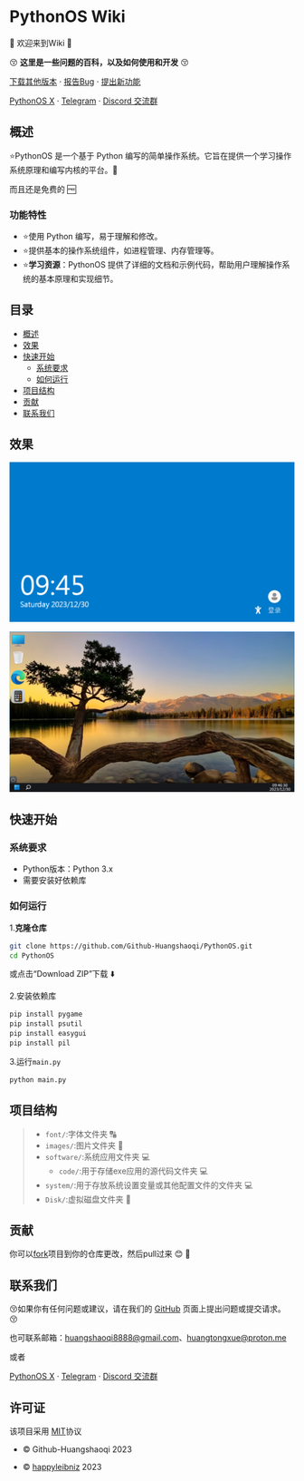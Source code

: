 # PythonOS Wiki

:tada: 欢迎来到Wiki :tada:

:kissing_closed_eyes: __这里是一些问题的百科，以及如何使用和开发__ :kissing_closed_eyes: 

<a href="https://github.com/Github-Huangshaoqi/PythonOS/releases">下载其他版本</a>
    ·
    <a href="https://github.com/Github-Huangshaoqi/PythonOS/issues">报告Bug</a>
    ·
    <a href="https://github.com/Github-Huangshaoqi/PythonOS/issues">提出新功能</a>
    
  <a href="https://x.com/@Pythonos2">PythonOS X</a>
    ·
  <a href="https://t.me/PythonOS">Telegram</a>
  ·
  <a href="https://discord.gg/QXHHyj5Q">Discord 交流群</a>

## 概述

:star:PythonOS 是一个基于 Python 编写的简单操作系统。它旨在提供一个学习操作系统原理和编写内核的平台。:star2:

而且还是免费的 :free:

### 功能特性

- :star:使用 Python 编写，易于理解和修改。
- :star:提供基本的操作系统组件，如进程管理、内存管理等。
- :star:**学习资源**：PythonOS 提供了详细的文档和示例代码，帮助用户理解操作系统的基本原理和实现细节。


## 目录
- [概述](#概述)
- [效果](#效果)
- [快速开始](#快速开始)
  - [系统要求](#系统要求)
  - [如何运行](#如何运行)
- [项目结构](#项目结构)
- [贡献](#贡献)
- [联系我们](#联系我们)

## 效果

![img2](img/suopin.png)

![img3](img/desktop.png)

## 快速开始

### 系统要求
- Python版本：Python 3.x
- 需要安装好依赖库

### 如何运行

1.**克隆仓库**
```bash
git clone https://github.com/Github-Huangshaoqi/PythonOS.git
cd PythonOS
```

或点击“Download ZIP”下载 :arrow_down:

2.安装依赖库

```bash
pip install pygame
pip install psutil
pip install easygui
pip install pil
```

3.运行`main.py`

```bash
python main.py
```

## 项目结构
> - `font/`:字体文件夹 :capital_abcd:
> - `images/`:图片文件夹 :flower_playing_cards:
> - `software/`:系统应用文件夹 :computer:
>   - `code/`:用于存储exe应用的源代码文件夹 :computer:
> - `system/`:用于存放系统设置变量或其他配置文件的文件夹 :computer:
> - `Disk/`:虚拟磁盘文件夹 :floppy_disk:

## 贡献

你可以[fork](https://github.com/Github-Huangshaoqi/PythonOS/fork)项目到你的仓库更改，然后pull过来 :blush: :tada:

## 联系我们

:kissing_closed_eyes:如果你有任何问题或建议，请在我们的 [GitHub](https://github.com/Gthub-Huangshaoqi/PythonOS) 页面上提出问题或提交请求。 :kissing_closed_eyes:

也可联系邮箱：huangshaoqi8888@gmail.com、huangtongxue@proton.me

或者

<a href="https://x.com/@Pythonos2">PythonOS X</a>
    ·
  <a href="https://t.me/PythonOS">Telegram</a>
  ·
  <a href="https://discord.gg/sbKMNhuvYt">Discord 交流群</a>

## 许可证
该项目采用 [MIT](https://github.com/Github-Huangshaoqi/PythonOS?tab=MIT-1-ov-file)协议

- :copyright:  Github-Huangshaoqi 2023

- :copyright:  [happyleibniz](https://github.com/happyleibniz) 2023












